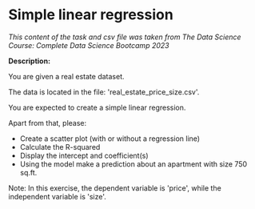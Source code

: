 # Simple linear regression
_This content of the task and csv file was taken from The Data Science Course: Complete Data Science Bootcamp 2023_

__Description:__

You are given a real estate dataset. 

The data is located in the file: 'real_estate_price_size.csv'. 

You are expected to create a simple linear regression.

Apart from that, please:
-  Create a scatter plot (with or without a regression line)
-  Calculate the R-squared
-  Display the intercept and coefficient(s)
-  Using the model make a prediction about an apartment with size 750 sq.ft.

Note: In this exercise, the dependent variable is 'price', while the independent variable is 'size'.